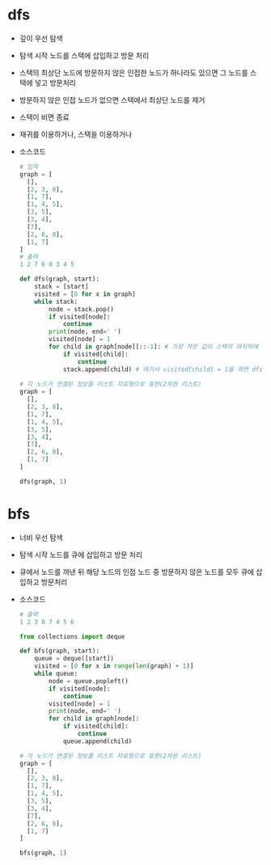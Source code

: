 # dfs

* 깊이 우선 탐색

* 탐색 시작 노드를 스택에 삽입하고 방문 처리

* 스택의 최상단 노드에 방문하지 않은 인접한 노드가 하나라도 있으면 그 노드를 스택에 넣고 방문처리

* 방문하지 않은 인접 노드가 없으면 스택에서 최상단 노드를 제거

* 스택이 비면 종료

* 재귀를 이용하거나, 스택을 이용하거나

* 소스코드

  ```python
  # 입력
  graph = [
    [],
    [2, 3, 8],
    [1, 7],
    [1, 4, 5],
    [3, 5],
    [3, 4],
    [7],
    [2, 6, 8],
    [1, 7]
  ]
  # 출력
  1 2 7 6 8 3 4 5
  ```

  

  ```python
  def dfs(graph, start):
      stack = [start]
      visited = [0 for x in graph]
      while stack:
          node = stack.pop()
          if visited[node]:
              continue
          print(node, end=' ')
          visited[node] = 1
          for child in graph[node][::-1]: # 가장 작은 값이 스택의 마지막에 오도록
              if visited[child]:
                  continue
              stack.append(child) # 여기서 visited[child] = 1을 하면 dfs가 아니게 됨
              
  # 각 노드가 연결된 정보를 리스트 자료형으로 표현(2차원 리스트)
  graph = [
    [],
    [2, 3, 8],
    [1, 7],
    [1, 4, 5],
    [3, 5],
    [3, 4],
    [7],
    [2, 6, 8],
    [1, 7]
  ]
  
  dfs(graph, 1)
  ```



# bfs

* 너비 우선 탐색

* 탐색 시작 노드를 큐에 삽입하고 방문 처리

* 큐에서 노드를 꺼낸 뒤 해당 노드의 인접 노드 중 방문하지 않은 노드를 모두 큐에 삽입하고 방문처리

* 소스코드

  ```python
  # 출력
  1 2 3 8 7 4 5 6 
  ```

  

  ```python
  from collections import deque
  
  def bfs(graph, start):
      queue = deque([start])
      visited = [0 for x in range(len(graph) + 1)]
      while queue:
          node = queue.popleft()
          if visited[node]:
              continue
          visited[node] = 1
          print(node, end=' ')
          for child in graph[node]:
              if visited[child]:
                  continue
              queue.append(child)
  
  # 각 노드가 연결된 정보를 리스트 자료형으로 표현(2차원 리스트)
  graph = [
    [],
    [2, 3, 8],
    [1, 7],
    [1, 4, 5],
    [3, 5],
    [3, 4],
    [7],
    [2, 6, 8],
    [1, 7]
  ]
  
  bfs(graph, 1)
```
  
  